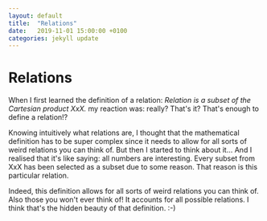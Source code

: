 ```yaml
---
layout: default
title:  "Relations"
date:   2019-11-01 15:00:00 +0100
categories: jekyll update
---
```


# Relations

When I first learned the definition of a relation: *Relation is a subset of the Cartesian product XxX.* my reaction was: really? That's it? That's enough to define a relation!?

Knowing intuitively what relations are, I thought that the mathematical definition has to be super complex since it needs to allow for all sorts of weird relations you can think of. But then I started to think about it... And I realised that it's like saying: all numbers are interesting. Every subset from XxX has been selected as a subset due to some reason. That reason is this particular relation.

Indeed, this definition allows for all sorts of weird relations you can think of. Also those you won't ever think of! It accounts for all possible relations. I think that's the hidden beauty of that definition. :-)
